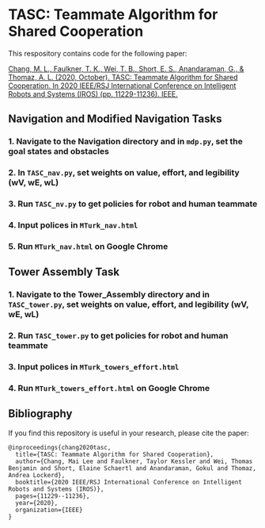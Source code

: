 # TASC: Teammate Algorithm for Shared Cooperation

This respository contains code for the following paper:

[Chang, M. L., Faulkner, T. K., Wei, T. B., Short, E. S., Anandaraman, G., & Thomaz, A. L. (2020, October). TASC: Teammate Algorithm for Shared Cooperation. In 2020 IEEE/RSJ International Conference on Intelligent Robots and Systems (IROS) (pp. 11229-11236). IEEE.](https://ieeexplore.ieee.org/stamp/stamp.jsp?tp=&arnumber=9340983)

## Navigation and Modified Navigation Tasks
### 1. Navigate to the Navigation directory and in ```mdp.py```, set the goal states and obstacles
### 2. In ```TASC_nav.py```, set weights on value, effort, and legibility (wV, wE, wL)
### 3. Run ```TASC_nv.py``` to get policies for robot and human teammate
### 4. Input polices in ```MTurk_nav.html```
### 5. Run ```MTurk_nav.html``` on Google Chrome

## Tower Assembly Task
### 1. Navigate to the Tower_Assembly directory and in ```TASC_tower.py```, set weights on value, effort, and legibility (wV, wE, wL)
### 2. Run ```TASC_tower.py``` to get policies for robot and human teammate
### 3. Input polices in ```MTurk_towers_effort.html```
### 4. Run ```MTurk_towers_effort.html``` on Google Chrome

## Bibliography
If you find this repository is useful in your research, please cite the paper:
```
@inproceedings{chang2020tasc,
  title={TASC: Teammate Algorithm for Shared Cooperation},
  author={Chang, Mai Lee and Faulkner, Taylor Kessler and Wei, Thomas Benjamin and Short, Elaine Schaertl and Anandaraman, Gokul and Thomaz, Andrea Lockerd},
  booktitle={2020 IEEE/RSJ International Conference on Intelligent Robots and Systems (IROS)},
  pages={11229--11236},
  year={2020},
  organization={IEEE}
}
```
